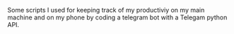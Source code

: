 Some scripts I used for keeping track of my productiviy on my main machine and on my phone by coding a telegram bot with a Telegam python API.
